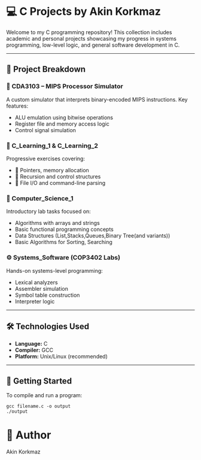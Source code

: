# 💻 C Projects by Akin Korkmaz

Welcome to my C programming repository! This collection includes academic and personal projects showcasing my progress in systems programming, low-level logic, and general software development in C.

---

## 📁 Project Breakdown

### 🧠 CDA3103 – MIPS Processor Simulator
A custom simulator that interprets binary-encoded MIPS instructions. Key features:
- ALU emulation using bitwise operations
- Register file and memory access logic
- Control signal simulation

### 🧪 C_Learning_1 & C_Learning_2
Progressive exercises covering:
- 🧮 Pointers, memory allocation
- 🔁 Recursion and control structures
- 📂 File I/O and command-line parsing

### 🧱 Computer_Science_1
Introductory lab tasks focused on:
- Algorithms with arrays and strings
- Basic functional programming concepts
- Data Structures (List,Stacks,Queues,Binary Tree(and variants))
- Basic Algorithms for Sorting, Searching 

### ⚙️ Systems_Software (COP3402 Labs)
Hands-on systems-level programming:
- Lexical analyzers
- Assembler simulation
- Symbol table construction
- Interpreter logic

---

## 🛠️ Technologies Used
- **Language:** C
- **Compiler:** GCC
- **Platform:** Unix/Linux (recommended)

---

## 🚀 Getting Started

To compile and run a program:

    gcc filename.c -o output
    ./output

# 👤 Author
Akin Korkmaz
